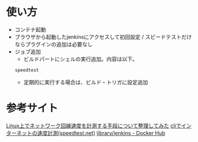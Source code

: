 # 使い方
- コンテナ起動
- ブラウザから起動したjenkinsにアクセスして初回設定 / スピードテストだけならプラグインの追加は必要なし
- ジョブ追加
    - ビルドパートにシェルの実行追加。内容は以下。
    ```bash
    speedtest
    ```
    - 定期的に実行する場合は、ビルド・トリガに設定追加

# 参考サイト
[Linux上でネットワーク回線速度を計測する手段について整理してみた](https://dev.classmethod.jp/server-side/network/measuring-network-speedtest-on-linux/)
[cliでインターネットの速度計測(speedtest.net)](https://qiita.com/tukiyo3/items/78ab5a63aec20632c162)
[library/jenkins - Docker Hub](https://hub.docker.com/_/jenkins/)
